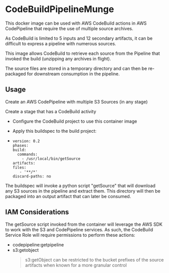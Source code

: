 # CodeBuildPipelineMunge
This docker image can be used with AWS CodeBuild actions in AWS CodePipeline that require the use of multiple source archives.

As CodeBuild is limited to 5 inputs and 12 secondary artifacts, it can be difficult to express a pipeline with numerous sources.

This image allows CodeBuild to retrieve each source from the Pipeline that invoked the build (unzipping any archives in flight).

The source files are stored in a temporary directory and can then be re-packaged for downstream consumption in the pipeline.


## Usage

Create an AWS CodePipeline with multiple S3 Sources (in any stage)

Create a stage that has a CodeBuild activity

- Configure the CodeBuild project to use this container image

- Apply this buildspec to the build project:

- ```
  version: 0.2
  phases:
  build:
    commands:
      - /usr/local/bin/getSource
  artifacts:
  files:
     - '**/*'
  discard-paths: no
  ```

The buildspec will invoke a python script "getSource" that will download any S3 sources in the pipeline and extract them. This directory will then be packaged into an output artifact that can later be consumed.

## IAM Considerations

The getSource script invoked from the container will leverage the AWS SDK to work with the S3 and CodePipeline services. As such, the CodeBuild Service Role will require permissions to perform these actions:

- codepipeline:getpipeline
- s3:getobject
  > s3:getObject can be restricted to the bucket prefixes of the source artifacts when known for a more granular control
